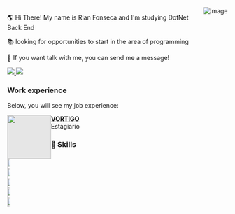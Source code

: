 <img alt="image" align="right" src="https://user-images.githubusercontent.com/104664138/226382413-6d33b624-9083-43d9-8d14-9a215492c83d.png"/>

🌎 Hi There! My name is Rian Fonseca and I'm studying DotNet Back End

📚 looking for opportunities to start in the area of programming

💌 If you want talk with me, you can send me a message!

<p align="left">
  <a href="https://www.instagram.com/rianfonseca_/" alt="Instagram">
    <img src="https://img.shields.io/badge/-Instagram-1C1C1C?style=for-the-badge&logo=Instagram&logoColor=00FFFF&link=https://www.instagram.com/rianfonseca_/"/>
  </a>
  
  <a href="https://www.linkedin.com/in/rian-fonseca-428297248/" alt="Linkedin">
    <img src="https://img.shields.io/badge/-Linkedin-1C1C1C?style=for-the-badge&logo=Linkedin&logoColor=00FFFF&link=https://www.linkedin.com/in/rian-fonseca-428297248/"/>
  </a>
</p>

### Work experience
Below, you will see my job experience:

<img align="left" height="100px" width="100px" style="display: block;-webkit-user-select: none;margin: auto;background-color: hsl(0, 0%, 90%);transition: background-color 300ms;" src="https://avatars.githubusercontent.com/u/99232245?s=200&v=4">

[**VORTIGO**](https://vortigo.digital) \
Estágiario 

### 🦄 Skills
<div style="width:5px; height:10px">
  <img height="22" alt="C#" src="https://img.shields.io/badge/c%23-%23239120.svg?style=for-the-badge&logo=c-sharp&logoColor=white"/>
  <img height="22" alt=".NET" src="https://img.shields.io/badge/.NET-D70A53?style=for-the-badge&logo=dotnet&logoColor=white"/>
  <img height="22" alt="Python" src="https://img.shields.io/badge/python-3670A0?style=for-the-badge&logo=python&logoColor=ffdd54"/>
  <img height="22" alt="Java" src="https://img.shields.io/badge/Java-FCC624?style=for-the-badge&logo=java&logoColor=black"/>
  <img height="22" alt="C" src="https://img.shields.io/badge/c-%2300599C.svg?style=for-the-badge&logo=c&logoColor=white"/>
</div>
